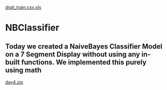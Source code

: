 [digit_train.csv.xls](https://github.com/sinister-001/NBClassifier/files/10185094/digit_train.csv.xls)
# NBClassifier

## Today we created a NaiveBayes Classifier Model on a 7 Segment Display without using any in-built functions. We implemented this purely using math
[day4.zip](https://github.com/sinister-001/NBClassifier/files/10185102/day4.zip)
